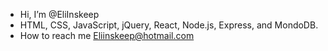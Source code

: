 - Hi, I’m @EliInskeep
- HTML, CSS, JavaScript, jQuery, React, Node.js, Express, and MondoDB.
- How to reach me Eliinskeep@hotmail.com

<!---
EliInskeep/EliInskeep is a ✨ special ✨ repository because its `README.md` (this file) appears on your GitHub profile.
You can click the Preview link to take a look at your changes.
--->
